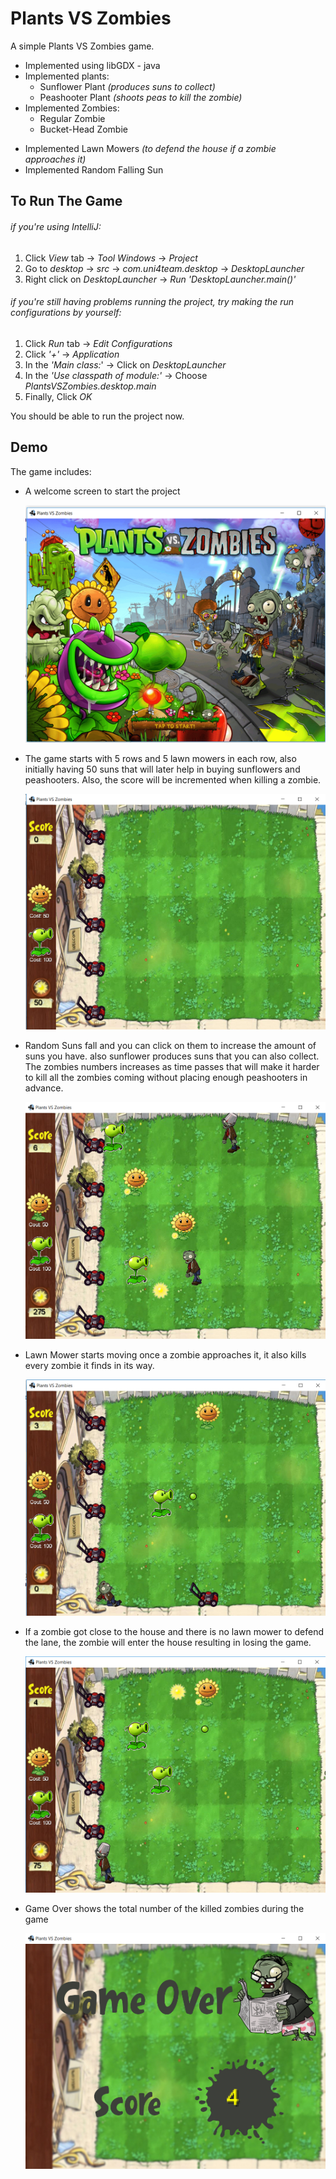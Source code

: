 # Plants VS Zombies

A simple Plants VS Zombies game.

- Implemented using libGDX - java
- Implemented plants:
  - Sunflower Plant *(produces suns to collect)*
  - Peashooter Plant *(shoots peas to kill the zombie)*
- Implemented Zombies:
  - Regular Zombie
  - Bucket-Head Zombie

* Implemented Lawn Mowers *(to defend the house if a zombie approaches it)*
* Implemented Random Falling Sun

## To Run The Game

###### if you're using IntelliJ:

1. Click *View* tab -> *Tool Windows* -> *Project*
2. Go to *desktop* -> *src* -> *com.uni4team.desktop* -> *DesktopLauncher*
3. Right click on *DesktopLauncher* -> *Run 'DesktopLauncher.main()'*

###### if you're still having problems running the project, try making the run configurations by yourself:

1. Click *Run* tab -> *Edit Configurations*
2. Click *'+'*  -> *Application*
3. In the *'Main class:*' -> Click on *DesktopLauncher*
4. In the *'Use classpath of module:'* -> Choose *PlantsVSZombies.desktop.main*
5. Finally, Click *OK*

You should be able to run the project now.

## Demo

The game includes:

* A welcome screen to start the project

  <img src="https://raw.githubusercontent.com/MohamedMedhat21/PlantsVSZombies/master/screenshots/Welcome.png" alt="Welcome Screen" style="zoom: 67%;" />

* The game starts with 5 rows and 5 lawn mowers in each row, also initially having 50 suns that will later help in buying sunflowers and peashooters. Also, the score will be incremented when killing a zombie.

  <img src="https://raw.githubusercontent.com/MohamedMedhat21/PlantsVSZombies/master/screenshots/Starting.png" alt="Starting Screen" style="zoom:67%;" />

* Random Suns fall and you can click on them to increase the amount of suns you have. also sunflower produces suns that you can also collect. The zombies numbers increases as time passes that will make it harder to kill all the zombies coming without placing enough peashooters in advance. 

  <img src="https://raw.githubusercontent.com/MohamedMedhat21/PlantsVSZombies/master/screenshots/NormalGame.png" alt="Normal Game Screen" style="zoom:67%;" />

* Lawn Mower starts moving once a zombie approaches it, it also kills every zombie it finds in its way.

   <img src="https://raw.githubusercontent.com/MohamedMedhat21/PlantsVSZombies/master/screenshots/lawnMowerHittingAZombie.png" alt="Lawn Mower" style="zoom:67%;" />

* If a zombie got close to the house and there is no lawn mower to defend the lane, the zombie will enter the house resulting in losing the game.

  <img src="https://raw.githubusercontent.com/MohamedMedhat21/PlantsVSZombies/master/screenshots/ZombieAndNoLawnMower.png" alt="No Lawn Mower" style="zoom:67%;" />

* Game Over shows the total number of the killed zombies during the game

  <img src="https://raw.githubusercontent.com/MohamedMedhat21/PlantsVSZombies/master/screenshots/GameOver.png" alt="Game Over" style="zoom:67%;" />